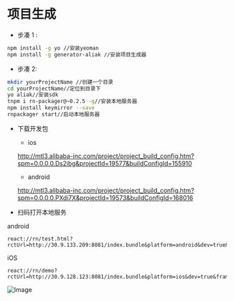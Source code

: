 # 项目生成
* 步凑 1 : 

```bash
npm install -g yo //安装yeoman 
npm install -g generator-aliak //安装项目生成器
```

* 步凑 2: 

```bash
mkdir yourProjectName //创建一个目录
cd yourProjectName//定位到目录下
yo aliak//安装sdk
tnpm i rn-packager@~0.2.5 -g//安装本地服务器
npm install keymirror --save
rnpackager start//启动本地服务器
```

* 下载开发包
    - ios 
    
    http://mtl3.alibaba-inc.com/project/project_build_config.htm?spm=0.0.0.0.Ds2ibg&projectId=19577&buildConfigId=155910
    - android
    
    http://mtl3.alibaba-inc.com/project/project_build_config.htm?spm=0.0.0.0.PXdi7X&projectId=19573&buildConfigId=168016
* 扫码打开本地服务

android

```
react://rn/test.html?rctUrl=http://30.9.133.209:8081/index.bundle&platform=android&dev=true&framework=true

```

iOS 

```
react://rn/demo?rctUrl=http://30.9.128.123:8081/index.bundle&platform=ios&dev=true&framework=true

```

![Image](http://gtms04.alicdn.com/tps/i4/TB1hNR2MFXXXXbgXXXX1mFY0FXX-321-589.gif)

